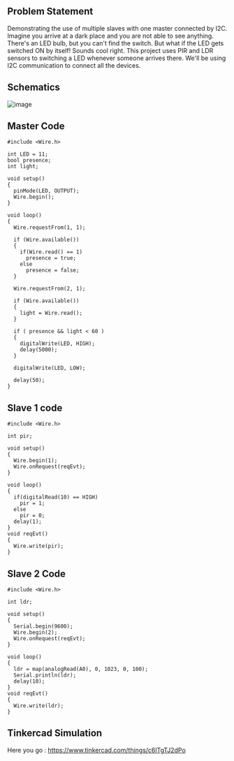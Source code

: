 ## Problem Statement

Demonstrating the use of multiple slaves with one master connected by I2C. Imagine you arrive at a dark place and you are not able to see anything. There's an LED bulb, but you can't find the switch. But what if the LED gets switched ON by itself! Sounds cool right. This project uses PIR and LDR sensors to switching a LED whenever someone arrives there. We'll be using I2C communication to connect all the devices.

## Schematics

![image](https://user-images.githubusercontent.com/85028192/124980159-a9c27b80-e051-11eb-98a6-34bd5bc1e9ac.png)

## Master Code

```
#include <Wire.h>

int LED = 11;
bool presence;
int light;

void setup()
{
  pinMode(LED, OUTPUT);
  Wire.begin();
}

void loop()
{
  Wire.requestFrom(1, 1);

  if (Wire.available())
  {
    if(Wire.read() == 1)
      presence = true; 
    else
      presence = false;
  }
  
  Wire.requestFrom(2, 1);

  if (Wire.available())
  {
    light = Wire.read();
  }
  
  if ( presence && light < 60 ) 
  {
    digitalWrite(LED, HIGH);
    delay(5000);
  }
  
  digitalWrite(LED, LOW);
  
  delay(50);
}
```
## Slave 1 code

```
#include <Wire.h>

int pir;

void setup()
{
  Wire.begin(1);
  Wire.onRequest(reqEvt); 
}

void loop()
{
  if(digitalRead(10) == HIGH)
    pir = 1;
  else
    pir = 0;
  delay(1);
}
void reqEvt()
{
  Wire.write(pir); 
}
```
## Slave 2 Code

```
#include <Wire.h>

int ldr;

void setup()
{ 
  Serial.begin(9600);
  Wire.begin(2);
  Wire.onRequest(reqEvt); 
}

void loop()
{
  ldr = map(analogRead(A0), 0, 1023, 0, 100);
  Serial.println(ldr);
  delay(10);
}
void reqEvt()
{
  Wire.write(ldr); 
}
```
## Tinkercad Simulation

Here you go :   https://www.tinkercad.com/things/c6lTgTJ2dPo 

